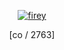 <p align="center">

  <p align="center">
       <a href="http://rentry.co/2763">
         <img alt="firey" src="https://files.catbox.moe/wtbeok.png"/></a> 
<p align="center">
[co / 2763]
